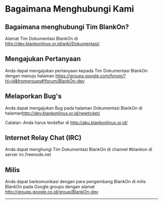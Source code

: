 # Bagaimana Menghubungi Kami

## Bagaimana menghubungi Tim BlankOn?
Alamat Tim Dokumentasi BlankOn di ​http://dev.blankonlinux.or.id/wiki/Dokumentasi/

## Mengajukan Pertanyaan
Anda dapat mengajukan pertanyaan kepada Tim Dokumentasi BlankOn dengan menuju halaman ​https://groups.google.com/forum/?hl=id&fromgroups#!forum/BlankOn-dev

## Melaporkan Bug's
Anda dapat mengajukan Bug pada halaman Dokumentasi BlankOn di halaman ​http://dev.blankonlinux.or.id/newticket/

Catatan:
Anda harus terdaftar di ​http://aku.blankonlinux.or.id/

## Internet Relay Chat (IRC)
Anda dapat menghungi Tim Dokumentasi BlankOn di channel #blankon di server irc.freenode.net

## Milis
Anda dapat berkomunikasi dengan para pengembang BlankOn di milis BlankOn pada Google groups dengan alamat ​http://groups.google.co.id/group/BlankOn-dev

---
 
